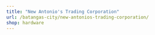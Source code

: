 ```yaml
---
title: "New Antonio's Trading Corporation"
url: /batangas-city/new-antonios-trading-corporation/
shop: hardware
---
```

